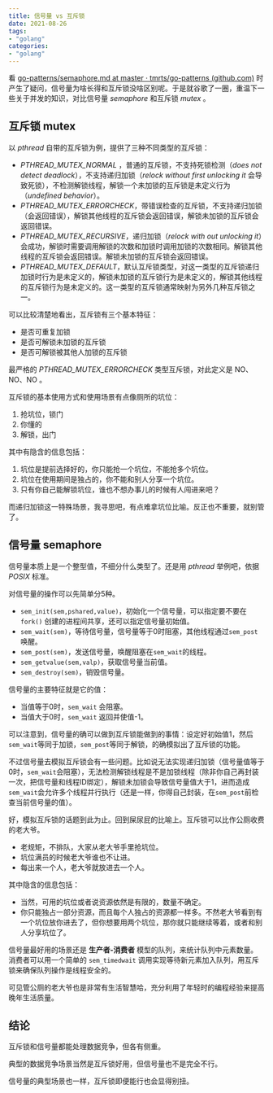 ```yaml
---
title: 信号量 vs 互斥锁
date: 2021-08-26
tags:
- "golang"
categories:
- "golang"
---
```


看 [go-patterns/semaphore.md at master · tmrts/go-patterns (github.com)](https://github.com/tmrts/go-patterns/blob/master/synchronization/semaphore.md) 时产生了疑问，信号量为啥长得和互斥锁没啥区别呢。于是就谷歌了一圈，重温下一些关于并发的知识，对比信号量 *semaphore* 和互斥锁 *mutex* 。

## 互斥锁 mutex

以 *pthread* 自带的互斥锁为例，提供了三种不同类型的互斥锁：

- *PTHREAD_MUTEX_NORMAL* ，普通的互斥锁，不支持死锁检测（*does not detect deadlock*），不支持递归加锁（*relock without first unlocking it* 会导致死锁），不检测解锁线程，解锁一个未加锁的互斥锁是未定义行为（*undefined behavior*）。
- *PTHREAD_MUTEX_ERRORCHECK*，带错误检查的互斥锁，不支持递归加锁（会返回错误），解锁其他线程的互斥锁会返回错误，解锁未加锁的互斥锁会返回错误。
- *PTHREAD_MUTEX_RECURSIVE*，递归加锁（*relock with out unlocking it*）会成功，解锁时需要调用解锁的次数和加锁时调用加锁的次数相同。解锁其他线程的互斥锁会返回错误。解锁未加锁的互斥锁会返回错误。
- *PTHREAD_MUTEX_DEFAULT*，默认互斥锁类型，对这一类型的互斥锁递归加锁时行为是未定义的，解锁未加锁的互斥锁行为是未定义的，解锁其他线程的互斥锁行为是未定义的。这一类型的互斥锁通常映射为另外几种互斥锁之一。

可以比较清楚地看出，互斥锁有三个基本特征：

- 是否可重复加锁
- 是否可解锁未加锁的互斥锁
- 是否可解锁被其他人加锁的互斥锁

最严格的 *PTHREAD_MUTEX_ERRORCHECK* 类型互斥锁，对此定义是 NO、NO、NO 。

互斥锁的基本使用方式和使用场景有点像厕所的坑位：

1. 抢坑位，锁门
2. 你懂的
3. 解锁，出门

其中有隐含的信息包括：

1. 坑位是提前选择好的，你只能抢一个坑位，不能抢多个坑位。
2. 坑位在使用期间是独占的，你不能和别人分享一个坑位。
3. 只有你自己能解锁坑位，谁也不想办事儿的时候有人闯进来吧？

而递归加锁这一特殊场景，我寻思吧，有点难拿坑位比喻。反正也不重要，就别管了。

## 信号量 semaphore

信号量本质上是一个整型值，不细分什么类型了。还是用 *pthread* 举例吧，依据 *POSIX* 标准。

对信号量的操作可以先简单分5种。

- `sem_init(sem,pshared,value)`，初始化一个信号量，可以指定要不要在 `fork()` 创建的进程间共享，还可以指定信号量初始值。
- `sem_wait(sem)`，等待信号量，信号量等于0时阻塞，其他线程通过`sem_post`唤醒。
- `sem_post(sem)`，发送信号量，唤醒阻塞在`sem_wait`的线程。
- `sem_getvalue(sem,valp)`，获取信号量当前值。
- `sem_destroy(sem)`，销毁信号量。

信号量的主要特征就是它的值：

- 当值等于0时，`sem_wait` 会阻塞。
- 当值大于0时，`sem_wait` 返回并使值-1。

可以注意到，信号量的确可以做到互斥锁能做到的事情：设定好初始值1，然后`sem_wait`等同于加锁，`sem_post`等同于解锁，的确模拟出了互斥锁的功能。

不过信号量去模拟互斥锁会有一些问题。比如说无法实现递归加锁（信号量值等于0时，`sem_wait`会阻塞），无法检测解锁线程是不是加锁线程（除非你自己再封装一次，把信号量和线程ID绑定），解锁未加锁会导致信号量值大于1，进而造成`sem_wait`会允许多个线程并行执行（还是一样，你得自己封装，在`sem_post`前检查当前信号量的值）。

好，模拟互斥锁的话题到此为止。回到屎尿屁的比喻上。互斥锁可以比作公厕收费的老大爷。

- 老规矩，不排队，大家从老大爷手里抢坑位。
- 坑位满员的时候老大爷谁也不让进。
- 每出来一个人，老大爷就放进去一个人。

其中隐含的信息包括：

- 当然，可用的坑位或者说资源依然是有限的，数量不确定。
- 你只能独占一部分资源，而且每个人独占的资源都一样多。不然老大爷看到有一个坑位放你进去了，但你想要用两个坑位，那你就只能继续等着，或者和别人分享坑位了。

信号量最好用的场景还是 **生产者-消费者** 模型的队列，来统计队列中元素数量。消费者可以用一个简单的 `sem_timedwait` 调用实现等待新元素加入队列，用互斥锁来确保队列操作是线程安全的。

可见管公厕的老大爷也是非常有生活智慧哈，充分利用了年轻时的编程经验来提高晚年生活质量。

## 结论

互斥锁和信号量都能处理数据竞争，但各有侧重。

典型的数据竞争场景当然是互斥锁好用，但信号量也不是完全不行。

信号量的典型场景也一样，互斥锁即便能行也会显得别扭。